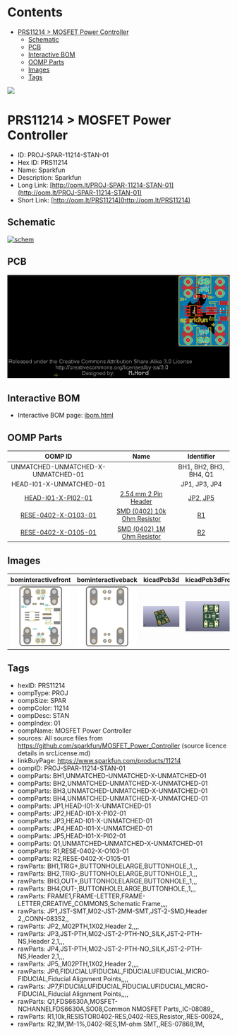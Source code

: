 



Contents
========

* [PRS11214 > MOSFET Power Controller](#prs11214--mosfet-power-controller)
	* [Schematic](#schematic)
	* [PCB](#pcb)
	* [Interactive BOM](#interactive-bom)
	* [OOMP Parts](#oomp-parts)
	* [Images](#images)
	* [Tags](#tags)
  
![][im]
# PRS11214 > MOSFET Power Controller

- ID: PROJ-SPAR-11214-STAN-01
- Hex ID: PRS11214
- Name: Sparkfun
- Description: Sparkfun
- Long Link: [http://oom.lt/PROJ-SPAR-11214-STAN-01](http://oom.lt/PROJ-SPAR-11214-STAN-01)
- Short Link: [http://oom.lt/PRS11214](http://oom.lt/PRS11214)

## Schematic
  
[![schem](eagleSchemImage.png)](eagleSchemImage.png)
## PCB
  
[![pcb](eagleImage.png)](eagleImage.png)
## Interactive BOM

- Interactive BOM page: [ibom.html](https://htmlpreview.github.io/?https://github.com/oomlout/oomlout_OOMP_projects/blob/main/PROJ-SPAR-11214-STAN-01/kicad/bom/ibom.html)

## OOMP Parts
  

|OOMP ID|Name|Identifier|
| :---: | :---: | :---: |
|UNMATCHED-UNMATCHED-X-UNMATCHED-01||BH1, BH2, BH3, BH4, Q1|
|HEAD-I01-X-UNMATCHED-01||JP1, JP3, JP4|
|[HEAD-I01-X-PI02-01](https://github.com/oomlout/oomlout_OOMP_parts/tree/main/HEAD-I01-X-PI02-01/)|[2.54 mm 2 Pin Header](https://github.com/oomlout/oomlout_OOMP_parts/tree/main/HEAD-I01-X-PI02-01/)|[JP2, JP5](https://github.com/oomlout/oomlout_OOMP_parts/tree/main/HEAD-I01-X-PI02-01/)|
|[RESE-0402-X-O103-01](https://github.com/oomlout/oomlout_OOMP_parts/tree/main/RESE-0402-X-O103-01/)|[SMD (0402) 10k Ohm Resistor](https://github.com/oomlout/oomlout_OOMP_parts/tree/main/RESE-0402-X-O103-01/)|[R1](https://github.com/oomlout/oomlout_OOMP_parts/tree/main/RESE-0402-X-O103-01/)|
|[RESE-0402-X-O105-01](https://github.com/oomlout/oomlout_OOMP_parts/tree/main/RESE-0402-X-O105-01/)|[SMD (0402) 1M Ohm Resistor](https://github.com/oomlout/oomlout_OOMP_parts/tree/main/RESE-0402-X-O105-01/)|[R2](https://github.com/oomlout/oomlout_OOMP_parts/tree/main/RESE-0402-X-O105-01/)|

## Images
  
  

|bominteractivefront|bominteractiveback|kicadPcb3d|kicadPcb3dFront|kicadPcb3dBack|kicadSchem|eagleImage|eagleSchemImage|pcbdraw|pcbdrawback|
| :---: | :---: | :---: | :---: | :---: | :---: | :---: | :---: | :---: | :---: |
|[![bominteractivefront](bomFront_140.png)](bomFront.png)|[![bominteractiveback](bomBack_140.png)](bomBack.png)|[![kicadPcb3d](kicadPcb3d_140.png)](kicadPcb3d.png)|[![kicadPcb3dFront](kicadPcb3dFront_140.png)](kicadPcb3dFront.png)|[![kicadPcb3dBack](kicadPcb3dBack_140.png)](kicadPcb3dBack.png)|[![kicadSchem](kicadSchem_140.png)](kicadSchem.png)|[![eagleImage](eagleImage_140.png)](eagleImage.png)|[![eagleSchemImage](eagleSchemImage_140.png)](eagleSchemImage.png)|[![pcbdraw](pcbdraw_140.png)](pcbdraw.png)|[![pcbdrawback](pcbdrawBack_140.png)](pcbdrawBack.png)|

## Tags

- hexID: PRS11214
- oompType: PROJ
- oompSize: SPAR
- oompColor: 11214
- oompDesc: STAN
- oompIndex: 01
- oompName: MOSFET Power Controller
- sources: All source files from https://github.com/sparkfun/MOSFET_Power_Controller (source licence details in srcLicense.md)
- linkBuyPage: https://www.sparkfun.com/products/11214
- oompID: PROJ-SPAR-11214-STAN-01
- oompParts: BH1,UNMATCHED-UNMATCHED-X-UNMATCHED-01
- oompParts: BH2,UNMATCHED-UNMATCHED-X-UNMATCHED-01
- oompParts: BH3,UNMATCHED-UNMATCHED-X-UNMATCHED-01
- oompParts: BH4,UNMATCHED-UNMATCHED-X-UNMATCHED-01
- oompParts: JP1,HEAD-I01-X-UNMATCHED-01
- oompParts: JP2,HEAD-I01-X-PI02-01
- oompParts: JP3,HEAD-I01-X-UNMATCHED-01
- oompParts: JP4,HEAD-I01-X-UNMATCHED-01
- oompParts: JP5,HEAD-I01-X-PI02-01
- oompParts: Q1,UNMATCHED-UNMATCHED-X-UNMATCHED-01
- oompParts: R1,RESE-0402-X-O103-01
- oompParts: R2,RESE-0402-X-O105-01
- rawParts: BH1,TRIG+,BUTTONHOLELARGE,BUTTONHOLE,,1,,,
- rawParts: BH2,TRIG-,BUTTONHOLELARGE,BUTTONHOLE,,1,,,
- rawParts: BH3,OUT+,BUTTONHOLELARGE,BUTTONHOLE,,1,,,
- rawParts: BH4,OUT-,BUTTONHOLELARGE,BUTTONHOLE,,1,,,
- rawParts: FRAME1,FRAME-LETTER,FRAME-LETTER,CREATIVE_COMMONS,Schematic Frame,,,,
- rawParts: JP1,JST-SMT,M02-JST-2MM-SMT,JST-2-SMD,Header 2,,CONN-08352,,
- rawParts: JP2,,M02PTH,1X02,Header 2,,,,
- rawParts: JP3,JST-PTH,M02-JST-2-PTH-NO_SILK,JST-2-PTH-NS,Header 2,1,,,
- rawParts: JP4,JST-PTH,M02-JST-2-PTH-NO_SILK,JST-2-PTH-NS,Header 2,1,,,
- rawParts: JP5,,M02PTH,1X02,Header 2,,,,
- rawParts: JP6,FIDUCIALUFIDUCIAL,FIDUCIALUFIDUCIAL,MICRO-FIDUCIAL,Fiducial Alignment Points,,,,
- rawParts: JP7,FIDUCIALUFIDUCIAL,FIDUCIALUFIDUCIAL,MICRO-FIDUCIAL,Fiducial Alignment Points,,,,
- rawParts: Q1,FDS6630A,MOSFET-NCHANNELFDS6630A,SO08,Common NMOSFET Parts,,IC-08089,,
- rawParts: R1,10k,RESISTOR0402-RES,0402-RES,Resistor,,RES-00824,,
- rawParts: R2,1M,1M-1%,0402-RES,1M-ohm SMT,,RES-07868,1M,



[im]: kicadPcb3d_450.png
